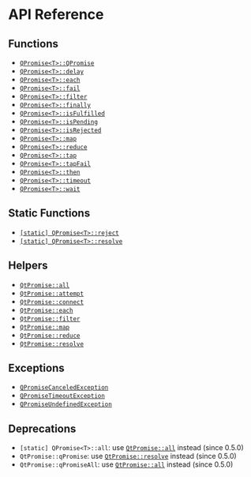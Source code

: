 # API Reference

## Functions

* [`QPromise<T>::QPromise`](qpromise/constructor.md)
* [`QPromise<T>::delay`](qpromise/delay.md)
* [`QPromise<T>::each`](qpromise/each.md)
* [`QPromise<T>::fail`](qpromise/fail.md)
* [`QPromise<T>::filter`](qpromise/filter.md)
* [`QPromise<T>::finally`](qpromise/finally.md)
* [`QPromise<T>::isFulfilled`](qpromise/isfulfilled.md)
* [`QPromise<T>::isPending`](qpromise/ispending.md)
* [`QPromise<T>::isRejected`](qpromise/isrejected.md)
* [`QPromise<T>::map`](qpromise/map.md)
* [`QPromise<T>::reduce`](qpromise/reduce.md)
* [`QPromise<T>::tap`](qpromise/tap.md)
* [`QPromise<T>::tapFail`](qpromise/tapfail.md)
* [`QPromise<T>::then`](qpromise/then.md)
* [`QPromise<T>::timeout`](qpromise/timeout.md)
* [`QPromise<T>::wait`](qpromise/wait.md)

## Static Functions

* [`[static] QPromise<T>::reject`](qpromise/reject.md)
* [`[static] QPromise<T>::resolve`](qpromise/resolve.md)

## Helpers

* [`QtPromise::all`](helpers/all.md)
* [`QtPromise::attempt`](helpers/attempt.md)
* [`QtPromise::connect`](helpers/connect.md)
* [`QtPromise::each`](helpers/each.md)
* [`QtPromise::filter`](helpers/filter.md)
* [`QtPromise::map`](helpers/map.md)
* [`QtPromise::reduce`](helpers/reduce.md)
* [`QtPromise::resolve`](helpers/resolve.md)

## Exceptions

* [`QPromiseCanceledException`](exceptions/canceled.md)
* [`QPromiseTimeoutException`](exceptions/timeout.md)
* [`QPromiseUndefinedException`](exceptions/undefined.md)

## Deprecations

* `[static] QPromise<T>::all`: use [`QtPromise::all`](helpers/all.md) instead (since 0.5.0)
* `QtPromise::qPromise`: use [`QtPromise::resolve`](helpers/resolve.md) instead (since 0.5.0)
* `QtPromise::qPromiseAll`: use [`QtPromise::all`](helpers/all.md) instead (since 0.5.0)
